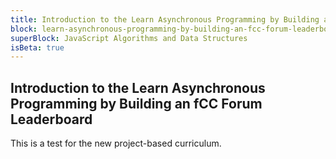 ```yaml
---
title: Introduction to the Learn Asynchronous Programming by Building an fCC Forum Leaderboard
block: learn-asynchronous-programming-by-building-an-fcc-forum-leaderboard
superBlock: JavaScript Algorithms and Data Structures
isBeta: true
---
```


## Introduction to the Learn Asynchronous Programming by Building an fCC Forum Leaderboard

This is a test for the new project-based curriculum.
